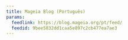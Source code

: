```yaml
---
title: Mageia Blog (Português)
params:
  feedlink: https://blog.mageia.org/pt/feed/
  feedid: 9bee5832dd1caa5e897c2cb477ea7ae3
---
```

